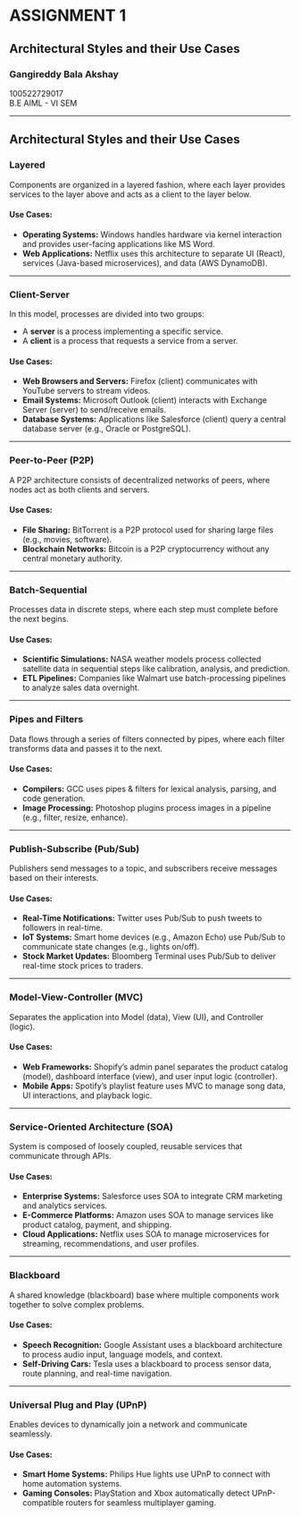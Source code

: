 # ASSIGNMENT 1

## Architectural Styles and their Use Cases

### Gangireddy Bala Akshay  
100522729017  
B.E AIML - VI SEM  

---

## Architectural Styles and their Use Cases

### Layered
Components are organized in a layered fashion, where each layer provides services to the layer above and acts as a client to the layer below.

#### Use Cases:
- **Operating Systems:** Windows handles hardware via kernel interaction and provides user-facing applications like MS Word.
- **Web Applications:** Netflix uses this architecture to separate UI (React), services (Java-based microservices), and data (AWS DynamoDB).

---

### Client-Server
In this model, processes are divided into two groups:
- A **server** is a process implementing a specific service.
- A **client** is a process that requests a service from a server.

#### Use Cases:
- **Web Browsers and Servers:** Firefox (client) communicates with YouTube servers to stream videos.
- **Email Systems:** Microsoft Outlook (client) interacts with Exchange Server (server) to send/receive emails.
- **Database Systems:** Applications like Salesforce (client) query a central database server (e.g., Oracle or PostgreSQL).

---

### Peer-to-Peer (P2P)
A P2P architecture consists of decentralized networks of peers, where nodes act as both clients and servers.

#### Use Cases:
- **File Sharing:** BitTorrent is a P2P protocol used for sharing large files (e.g., movies, software).
- **Blockchain Networks:** Bitcoin is a P2P cryptocurrency without any central monetary authority.

---

### Batch-Sequential
Processes data in discrete steps, where each step must complete before the next begins.

#### Use Cases:
- **Scientific Simulations:** NASA weather models process collected satellite data in sequential steps like calibration, analysis, and prediction.
- **ETL Pipelines:** Companies like Walmart use batch-processing pipelines to analyze sales data overnight.

---

### Pipes and Filters
Data flows through a series of filters connected by pipes, where each filter transforms data and passes it to the next.

#### Use Cases:
- **Compilers:** GCC uses pipes & filters for lexical analysis, parsing, and code generation.
- **Image Processing:** Photoshop plugins process images in a pipeline (e.g., filter, resize, enhance).

---

### Publish-Subscribe (Pub/Sub)
Publishers send messages to a topic, and subscribers receive messages based on their interests.

#### Use Cases:
- **Real-Time Notifications:** Twitter uses Pub/Sub to push tweets to followers in real-time.
- **IoT Systems:** Smart home devices (e.g., Amazon Echo) use Pub/Sub to communicate state changes (e.g., lights on/off).
- **Stock Market Updates:** Bloomberg Terminal uses Pub/Sub to deliver real-time stock prices to traders.

---

### Model-View-Controller (MVC)
Separates the application into Model (data), View (UI), and Controller (logic).

#### Use Cases:
- **Web Frameworks:** Shopify’s admin panel separates the product catalog (model), dashboard interface (view), and user input logic (controller).
- **Mobile Apps:** Spotify’s playlist feature uses MVC to manage song data, UI interactions, and playback logic.

---

### Service-Oriented Architecture (SOA)
System is composed of loosely coupled, reusable services that communicate through APIs.

#### Use Cases:
- **Enterprise Systems:** Salesforce uses SOA to integrate CRM marketing and analytics services.
- **E-Commerce Platforms:** Amazon uses SOA to manage services like product catalog, payment, and shipping.
- **Cloud Applications:** Netflix uses SOA to manage microservices for streaming, recommendations, and user profiles.

---

### Blackboard
A shared knowledge (blackboard) base where multiple components work together to solve complex problems.

#### Use Cases:
- **Speech Recognition:** Google Assistant uses a blackboard architecture to process audio input, language models, and context.
- **Self-Driving Cars:** Tesla uses a blackboard to process sensor data, route planning, and real-time navigation.

---

### Universal Plug and Play (UPnP)
Enables devices to dynamically join a network and communicate seamlessly.

#### Use Cases:
- **Smart Home Systems:** Philips Hue lights use UPnP to connect with home automation systems.
- **Gaming Consoles:** PlayStation and Xbox automatically detect UPnP-compatible routers for seamless multiplayer gaming.
